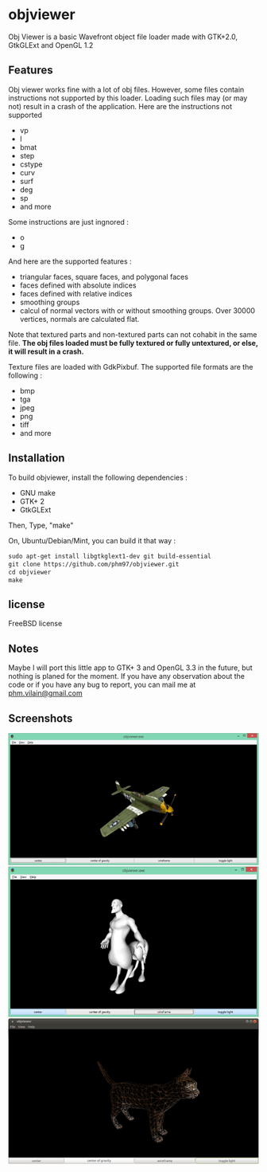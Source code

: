 # objviewer
Obj Viewer is a basic Wavefront object file loader made with GTK+2.0, GtkGLExt and OpenGL 1.2


## Features
Obj viewer works fine with a lot of obj files. However, some files contain instructions not supported by this loader. Loading such files may (or may not) result in a crash of the application.
Here are the instructions not supported
- vp
- l
- bmat
- step
- cstype
- curv
- surf
- deg
- sp
- and more

Some instructions are just ingnored :
- o
- g

And here are the supported features :
- triangular faces, square faces, and polygonal faces
- faces defined with absolute indices
- faces defined with relative indices
- smoothing groups
- calcul of normal vectors with or without smoothing groups. Over 30000 vertices, normals are calculated flat.

Note that textured parts and non-textured parts can not cohabit in the same file. **The obj files loaded must be fully textured or fully untextured, or else, it will result in a crash.**

Texture files are loaded with GdkPixbuf. The supported file formats are the following :
- bmp
- tga
- jpeg
- png
- tiff
- and more

## Installation
To build objviewer, install the following dependencies :
- GNU make
- GTK+ 2
- GtkGLExt

Then, Type, "make"

On, Ubuntu/Debian/Mint, you can build it that way :
```
sudo apt-get install libgtkglext1-dev git build-essential
git clone https://github.com/phm97/objviewer.git
cd objviewer
make
```

## license
FreeBSD license

## Notes
Maybe I will port this little app to GTK+ 3 and OpenGL 3.3 in the future, but nothing is planed for the moment.
If you have any observation about the code or if you have any bug to report, you can mail me at phm.vilain@gmail.com

## Screenshots
![objviewer screenshot](./screenshot.png)
![objviewer screenshot](./screen2.png)
![objviewer screenshot](./screenshot3.png)
